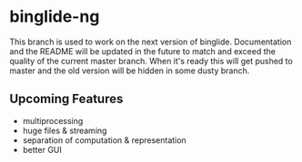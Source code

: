 # binglide-ng

This branch is used to work on the next version of binglide. Documentation and
the README will be updated in the future to match and exceed the quality of the
current master branch. When it's ready this will get pushed to master and the
old version will be hidden in some dusty branch.

## Upcoming Features

* multiprocessing
* huge files & streaming
* separation of computation & representation
* better GUI
